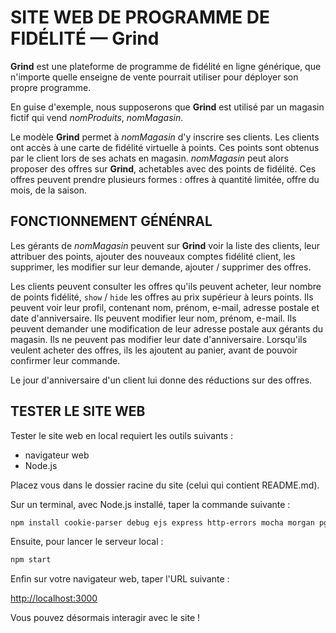 SITE WEB DE PROGRAMME DE FIDÉLITÉ — Grind
===========================================


**Grind** est une plateforme de programme de fidélité en ligne générique, que n'importe quelle enseigne de vente pourrait utiliser pour déployer son propre programme.

En guise d'exemple, nous supposerons que **Grind** est utilisé par un magasin fictif qui vend *nomProduits*, *nomMagasin*.

Le modèle **Grind** permet à *nomMagasin* d'y inscrire ses clients. Les clients ont accès à une carte de fidélité virtuelle à points. Ces points sont obtenus par le client lors de ses achats en magasin.
*nomMagasin* peut alors proposer des offres sur **Grind**, achetables avec des points de fidélité. Ces offres peuvent prendre plusieurs formes : offres à quantité limitée, offre du mois, de la saison.


## FONCTIONNEMENT GÉNÉNRAL

Les gérants de *nomMagasin* peuvent sur **Grind** voir la liste des clients, leur attribuer des points, ajouter des nouveaux comptes fidélité client, les supprimer, les modifier sur leur demande, ajouter / supprimer des offres.

Les clients peuvent consulter les offres qu'ils peuvent acheter, leur nombre de points fidélité, `show` / `hide` les offres au prix supérieur à leurs points. Ils peuvent voir leur profil, contenant nom, prénom, e-mail, adresse postale et date d'anniversaire. Ils peuvent modifier leur nom, prénom, e-mail. Ils peuvent demander une modification de leur adresse postale aux gérants du magasin. Ils ne peuvent pas modifier leur date d'anniversaire.
Lorsqu'ils veulent acheter des offres, ils les ajoutent au panier, avant de pouvoir confirmer leur commande.

Le jour d'anniversaire d'un client lui donne des réductions sur des offres.


## TESTER LE SITE WEB

Tester le site web en local requiert les outils suivants :
- navigateur web
- Node.js

Placez vous dans le dossier racine du site (celui qui contient README.md).

Sur un terminal, avec Node.js installé, taper la commande suivante :

```sh
npm install cookie-parser debug ejs express http-errors mocha morgan pg supertest
```

Ensuite, pour lancer le serveur local :

```sh
npm start
```

Enfin sur votre navigateur web, taper l'URL suivante :

[http://localhost:3000](http://localhost:3000)

Vous pouvez désormais interagir avec le site !
